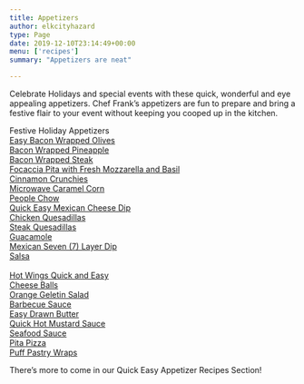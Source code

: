 ```yaml
---
title: Appetizers
author: elkcityhazard
type: Page
date: 2019-12-10T23:14:49+00:00
menu: ['recipes']
summary: "Appetizers are neat"

---
```

Celebrate Holidays and special events with these quick, wonderful and eye appealing appetizers. Chef Frank&#8217;s appetizers are fun to prepare and bring a festive flair to your event without keeping you cooped up in the kitchen.

Festive Holiday Appetizers  
[Easy Bacon Wrapped Olives][1]  
[Bacon Wrapped Pineapple][2]  
[Bacon Wrapped Steak][3]  
[Focaccia Pita with Fresh Mozzarella and Basil][4]  
[Cinnamon Crunchies][5]  
[Microwave Caramel Corn][6]  
[People Chow][7]  
[Quick Easy Mexican Cheese Dip][8]  
[Chicken Quesadillas][9]  
[Steak Quesadillas][10]  
[Guacamole][11]  
[Mexican Seven (7) Layer Dip][12]  
[Salsa][13]  
[  
][14] [Hot Wings Quick and Easy][15]  
[Cheese Balls][16]  
[Orange Geletin Salad][17]  
[Barbecue Sauce][18]  
[Easy Drawn Butter][19]  
[Quick Hot Mustard Sauce][20]  
[Seafood Sauce][21]  
[Pita Pizza][22]  
[Puff Pastry Wraps][23]

There&#8217;s more to come in our Quick Easy Appetizer Recipes Section!

 [1]: /wordpress/appetizers/bacon-wrapped-olives-appetizer/
 [2]: /wordpress/index.php/appetizers/bacon-wrapped-pineapple/
 [3]: /wordpress/index.php/appetizers/bacon-wrapped-steak/
 [4]: /wordpress/index.php/appetizers/focaccia-pizza-vegetarian-pita-bread-and-fresh-mozzarella/
 [5]: /wordpress/index.php/appetizers/easy-cinnamon-crunchies/
 [6]: /wordpress/index.php/appetizers/microwave-caramel-corn/
 [7]: /wordpress/index.php/appetizers/people-chow-kids-and-adults-snack/
 [8]: /wordpress/index.php/appetizers/mexican-cheese-dip/
 [9]: /wordpress/index.php/appetizers/mexican-quesadilla-recipe/
 [10]: /wordpress/index.php/appetizers/authentic-steak-quesadilla-recipe/
 [11]: /wordpress/index.php/appetizers/scratch-guacamole-recipe/
 [12]: /wordpress/index.php/appetizers/mexican-seven-layer-dip-recipe/
 [13]: /wordpress/index.php/appetizers/fresh-mexican-salsa-recipe/
 [14]: /wordpress/index.php/appetizers/black-bean-wrap-recipe/
 [15]: /wordpress/index.php/appetizers/buffalo-style-hot-wings-recipe/ "Try this Quick Easy Hot Wing Recipe for Any Get Together, Like watching the Game , or a Birthday Party, or on New Year's Eve. Have them Just for a Snack! They're Great Any time!"
 [16]: /wordpress/index.php/appetizers/festive-holiday-cheese-balls/
 [17]: /wordpress/index.php/appetizers/orange-gelatin-salad-recipe/
 [18]: /wordpress/index.php/appetizers/homemade-barbecue-sauce-recipe-with-red-wine/
 [19]: /wordpress/index.php/appetizers/easy-drawn-butter-clarified-butter-recipe/
 [20]: /wordpress/index.php/appetizers/hot-mustard-sauce-recipe/
 [21]: /wordpress/index.php/appetizers/seafood-sauce-recipe/
 [22]: /wordpress/index.php/appetizers/kids-pita-pizza-recipe/
 [23]: /wordpress/index.php/appetizers/puff-pastry-wrap-recipe/